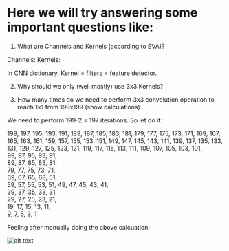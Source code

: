 # Here we will try answering some important questions like:

1. What are Channels and Kernels (according to EVA)?

Channels: 
Kernels:

In CNN dictionary, Kernel = filters = feature detector.

2. Why should we only (well mostly) use 3x3 Kernels?



3. How many times do we need to perform 3x3 convolution operation to reach 1x1 from 199x199 (show calculations)

We need to perform 199-2 = 197 iterations. So let do it:

199, 197, 195, 193, 191, 
189, 187, 185, 183, 181, 
179, 177, 175, 173, 171, 
169, 167, 165, 163, 161, 
159, 157, 155, 153, 151,
149, 147, 145, 143, 141, 
139, 137, 135, 133, 131, 
129, 127, 125, 123, 121, 
119, 117, 115, 113, 111, 
109, 107, 105, 103, 101,  
 99,  97,  95,  93,  91,  
 89,  87,  85,  83,  81,  
 79,  77,  75,  73,  71,  
 69,  67,  65,  63,  61,  
 59,  57,  55,  53,  51,
 49,  47,  45,  43,  41,  
 39,  37,  35,  33,  31,  
 29,  27,  25,  23,  21,  
 19,  17,  15,  13,  11,   
 9,   7,   5,   3,   1
 


Feeling after manually doing the above calcuation:
 


 
![alt text](https://media.giphy.com/media/FoH28ucxZFJZu/giphy.gif)
